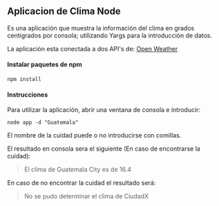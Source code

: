 
## Aplicacion de Clima Node

Es una aplicación que muestra la información del clima en grados centigrados por consola; utilizando Yargs para la introducción de datos.

La aplicación esta conectada a dos API's de: [Open Weather](http://https://openweathermap.org/ "Open Weather")

#### Instalar paquetes de npm
````
npm install
````

#### Instrucciones
Para utilizar la aplicación, abrir una ventana de consola e introducir:

````
node app -d "Guatemala"
````
El nombre de la cuidad puede o no introducirse con comillas.

El resultado en consola sera el siguiente (En caso de encontrarse la cuidad):
>El clima de Guatemala City es de 16.4

En caso de no encontrar la cuidad el resultado será:
>No se pudo determinar el clima de CiudadX
